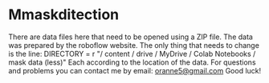 # Mmaskditection

There are data files here that need to be opened using a ZIP file. The data was prepared by the roboflow website.
The only thing that needs to change is the line:
DIRECTORY = r "/ content / drive / MyDrive / Colab Notebooks / mask data (less)"
Each according to the location of the data.
For questions and problems you can contact me by email: oranne5@gmail.com
Good luck!

